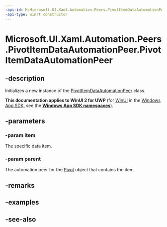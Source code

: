```yaml
---
-api-id: M:Microsoft.UI.Xaml.Automation.Peers.PivotItemDataAutomationPeer.#ctor(System.Object,Microsoft.UI.Xaml.Automation.Peers.PivotAutomationPeer)
-api-type: winrt constructor
---
```


<!-- Method syntax
public PivotItemDataAutomationPeer(System.Object item, Windows.UI.Xaml.Automation.Peers.PivotAutomationPeer parent)
-->

# Microsoft.UI.Xaml.Automation.Peers.PivotItemDataAutomationPeer.PivotItemDataAutomationPeer

## -description
Initializes a new instance of the [PivotItemDataAutomationPeer](pivotitemdataautomationpeer.md) class.

**This documentation applies to WinUI 2 for UWP** (for [WinUI](/windows/apps/winui/winui3/) in the [Windows App SDK](/windows/apps/windows-app-sdk/), see the **[Windows App SDK namespaces](/windows/windows-app-sdk/api/winrt/)**).

## -parameters
### -param item
The specific data item.

### -param parent
The automation peer for the [Pivot](../microsoft.ui.xaml.controls/pivot.md) object that contains the item.

## -remarks

## -examples

## -see-also
